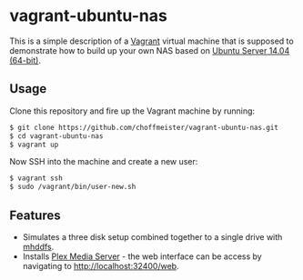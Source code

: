 # vagrant-ubuntu-nas

This is a simple description of a [Vagrant](https://www.vagrantup.com) virtual machine that is supposed to demonstrate how to build up your own NAS based on [Ubuntu Server 14.04 (64-bit)](http://www.ubuntu.com/server).

## Usage

Clone this repository and fire up the Vagrant machine by running:

~~~ bash
$ git clone https://github.com/choffmeister/vagrant-ubuntu-nas.git
$ cd vagrant-ubuntu-nas
$ vagrant up
~~~

Now SSH into the machine and create a new user:

~~~ bash
$ vagrant ssh
$ sudo /vagrant/bin/user-new.sh
~~~

## Features

* Simulates a three disk setup combined together to a single drive with [mhddfs](http://manpages.ubuntu.com/manpages/trusty/man1/mhddfs.1.html).
* Installs [Plex Media Server](https://plex.tv/) - the web interface can be access by navigating to [http://localhost:32400/web]().
